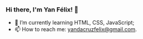 ### Hi there, I'm Yan Félix! 👋

- 🌱 I’m currently learning HTML, CSS, JavaScript;
- 📫 How to reach me: yandacruzfelix@gmail.com.

